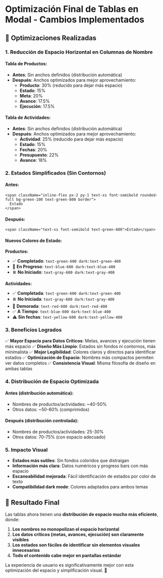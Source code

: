 # Optimización Final de Tablas en Modal - Cambios Implementados

## 🎯 Optimizaciones Realizadas

### 1. **Reducción de Espacio Horizontal en Columnas de Nombre**

#### **Tabla de Productos:**

- **Antes**: Sin anchos definidos (distribución automática)
- **Después**: Anchos optimizados para mejor aprovechamiento:
  - **Producto**: 30% (reducido para dejar más espacio)
  - **Estado**: 15%
  - **Meta**: 20%
  - **Avance**: 17.5%
  - **Ejecución**: 17.5%

#### **Tabla de Actividades:**

- **Antes**: Sin anchos definidos (distribución automática)
- **Después**: Anchos optimizados para mejor aprovechamiento:
  - **Actividad**: 25% (reducido para dejar más espacio)
  - **Estado**: 15%
  - **Fechas**: 20%
  - **Presupuesto**: 22%
  - **Avance**: 18%

### 2. **Estados Simplificados (Sin Contornos)**

#### **Antes:**

```tsx
<span className="inline-flex px-2 py-1 text-xs font-semibold rounded-full bg-green-100 text-green-800 border">
  Estado
</span>
```

#### **Después:**

```tsx
<span className="text-xs font-semibold text-green-600">Estado</span>
```

#### **Nuevos Colores de Estado:**

**Productos:**

- ✅ **Completado**: `text-green-600 dark:text-green-400`
- 🔄 **En Progreso**: `text-blue-600 dark:text-blue-400`
- ⏸️ **No Iniciado**: `text-gray-600 dark:text-gray-400`

**Actividades:**

- ✅ **Completada**: `text-green-600 dark:text-green-400`
- ⏸️ **No Iniciada**: `text-gray-600 dark:text-gray-400`
- 🚨 **Demorada**: `text-red-600 dark:text-red-400`
- ✅ **A Tiempo**: `text-blue-600 dark:text-blue-400`
- ⚠️ **Sin fechas**: `text-yellow-600 dark:text-yellow-400`

### 3. **Beneficios Logrados**

✅ **Mayor Espacio para Datos Críticos**: Metas, avances y ejecución tienen más espacio
✅ **Diseño Más Limpio**: Estados sin fondos ni contornos, más minimalista
✅ **Mejor Legibilidad**: Colores claros y directos para identificar estados
✅ **Optimización de Espacio**: Nombres más compactos permiten ver datos completos
✅ **Consistencia Visual**: Misma filosofía de diseño en ambas tablas

### 4. **Distribución de Espacio Optimizada**

#### **Antes** (distribución automática):

- Nombres de productos/actividades: ~40-50%
- Otros datos: ~50-60% (comprimidos)

#### **Después** (distribución controlada):

- Nombres de productos/actividades: 25-30%
- Otros datos: 70-75% (con espacio adecuado)

### 5. **Impacto Visual**

- **Estados más sutiles**: Sin fondos coloridos que distraigan
- **Información más clara**: Datos numéricos y progress bars con más espacio
- **Escaneabilidad mejorada**: Fácil identificación de estados por color de texto
- **Compatibilidad dark mode**: Colores adaptados para ambos temas

## 🎉 Resultado Final

Las tablas ahora tienen una **distribución de espacio mucho más eficiente**, donde:

1. **Los nombres no monopolizan el espacio horizontal**
2. **Los datos críticos (metas, avances, ejecución) son claramente visibles**
3. **Los estados son fáciles de identificar sin elementos visuales innecesarios**
4. **Todo el contenido cabe mejor en pantallas estándar**

La experiencia de usuario es significativamente mejor con esta optimización del espacio y simplificación visual. 🚀
